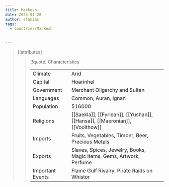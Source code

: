 ```yaml
---
title: Markesh
date: 2024-01-28
author: sfakias
tags:
  - countries/Markesh
  

---
```

> [!attributes]
> 
> > [!quote] Characteristics
> >
> > | | |
> > | --- | --- |
> > | Climate |  Arid |
> > | Capital |  Hoarinhel |
> > | Government |  Merchant Oligarchy and Sultan |
> > | Languages |  Common, Auran, Ignan |
> > | Population |  516000 |
> > | Religions |  [[Saekla]], [[Fyrlean]], [[Yushan]], [[Hansa]], [[Maeronian]], [[Voolthow]] |
> > | Imports |  Fruits, Vegetables, Timber, Beer, Precious Metals |
> > | Exports |  Slaves, Spices, Jewelry, Books, Magic Items, Gems, Artwork, Perfume |
> > | Important Events |  Flame Gulf Rivalry, Pirate Raids on Whistor |
